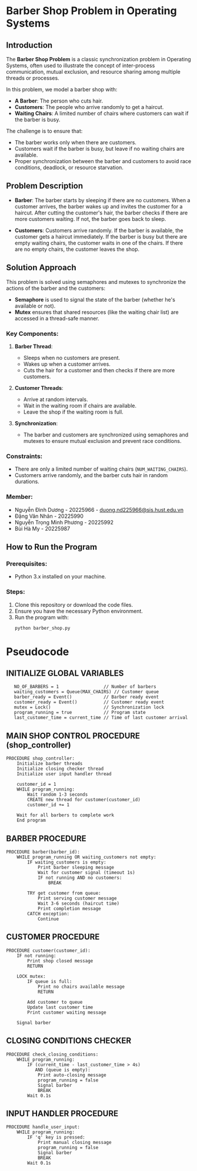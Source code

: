 # Barber Shop Problem in Operating Systems

## Introduction

The **Barber Shop Problem** is a classic synchronization problem in Operating Systems, often used to illustrate the concept of inter-process communication, mutual exclusion, and resource sharing among multiple threads or processes.

In this problem, we model a barber shop with:
- **A Barber**: The person who cuts hair.
- **Customers**: The people who arrive randomly to get a haircut.
- **Waiting Chairs**: A limited number of chairs where customers can wait if the barber is busy.

The challenge is to ensure that:
- The barber works only when there are customers.
- Customers wait if the barber is busy, but leave if no waiting chairs are available.
- Proper synchronization between the barber and customers to avoid race conditions, deadlock, or resource starvation.

## Problem Description

- **Barber**: The barber starts by sleeping if there are no customers. When a customer arrives, the barber wakes up and invites the customer for a haircut. After cutting the customer's hair, the barber checks if there are more customers waiting. If not, the barber goes back to sleep.
  
- **Customers**: Customers arrive randomly. If the barber is available, the customer gets a haircut immediately. If the barber is busy but there are empty waiting chairs, the customer waits in one of the chairs. If there are no empty chairs, the customer leaves the shop.

## Solution Approach

This problem is solved using semaphores and mutexes to synchronize the actions of the barber and the customers:
- **Semaphore** is used to signal the state of the barber (whether he's available or not).
- **Mutex** ensures that shared resources (like the waiting chair list) are accessed in a thread-safe manner.

### Key Components:
1. **Barber Thread**:
   - Sleeps when no customers are present.
   - Wakes up when a customer arrives.
   - Cuts the hair for a customer and then checks if there are more customers.

2. **Customer Threads**:
   - Arrive at random intervals.
   - Wait in the waiting room if chairs are available.
   - Leave the shop if the waiting room is full.

3. **Synchronization**:
   - The barber and customers are synchronized using semaphores and mutexes to ensure mutual exclusion and prevent race conditions.

### Constraints:
- There are only a limited number of waiting chairs (`NUM_WAITING_CHAIRS`).
- Customers arrive randomly, and the barber cuts hair in random durations.
### Member:
- Nguyễn Đình Dương - 20225966 - duong.nd225966@sis.hust.edu.vn
- Đặng Văn Nhân - 20225990
- Nguyễn Trọng Minh Phương - 20225992
- Bùi Hà My - 20225987
## How to Run the Program

### Prerequisites:
- Python 3.x installed on your machine.

### Steps:
1. Clone this repository or download the code files.
2. Ensure you have the necessary Python environment.
3. Run the program with:
   ```bash
   python barber_shop.py

# Pseudocode 
## INITIALIZE GLOBAL VARIABLES
```
   NO_OF_BARBERS = 1                 // Number of barbers
   waiting_customers = Queue(MAX_CHAIRS) // Customer queue
   barber_ready = Event()            // Barber ready event
   customer_ready = Event()          // Customer ready event
   mutex = Lock()                    // Synchronization lock
   program_running = true            // Program state
   last_customer_time = current_time // Time of last customer arrival
```
## MAIN SHOP CONTROL PROCEDURE (shop_controller)
```
PROCEDURE shop_controller:
    Initialize barber threads
    Initialize closing checker thread
    Initialize user input handler thread
    
    customer_id = 1
    WHILE program_running:
        Wait random 1-3 seconds
        CREATE new thread for customer(customer_id)
        customer_id += 1
    
    Wait for all barbers to complete work
    End program
```
## BARBER PROCEDURE
```
PROCEDURE barber(barber_id):
    WHILE program_running OR waiting_customers not empty:
        IF waiting_customers is empty:
            Print barber sleeping message
            Wait for customer signal (timeout 1s)
            IF not running AND no customers:
                BREAK
        
        TRY get customer from queue:
            Print serving customer message
            Wait 3-6 seconds (haircut time)
            Print completion message
        CATCH exception:
            Continue
```
## CUSTOMER PROCEDURE
```
PROCEDURE customer(customer_id):
    IF not running:
        Print shop closed message
        RETURN

    LOCK mutex:
        IF queue is full:
            Print no chairs available message
            RETURN
        
        Add customer to queue
        Update last customer time
        Print customer waiting message
    
    Signal barber
```
## CLOSING CONDITIONS CHECKER
```
PROCEDURE check_closing_conditions:
    WHILE program_running:
        IF (current_time - last_customer_time > 4s) 
           AND (queue is empty):
            Print auto-closing message
            program_running = false
            Signal barber
            BREAK
        Wait 0.1s
```
## INPUT HANDLER PROCEDURE
```
PROCEDURE handle_user_input:
    WHILE program_running:
        IF 'q' key is pressed:
            Print manual closing message
            program_running = false
            Signal barber
            BREAK
        Wait 0.1s
```
